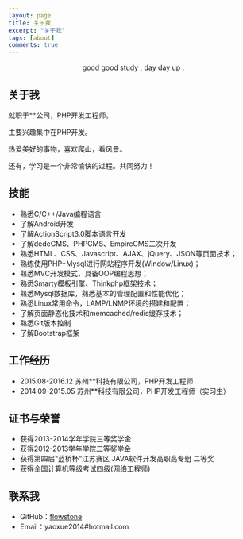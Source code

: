 ```yaml
---
layout: page
title: 关于我
excerpt: "关于我"
tags: [about]
comments: true
---
```


    
<center>good good study , day day up .</center>

## 关于我

就职于**公司，PHP开发工程师。

主要兴趣集中在PHP开发。

热爱美好的事物，喜欢爬山，看风景。


还有，学习是一个非常愉快的过程。共同努力！

## 技能

* 熟悉C/C++/Java编程语言
* 了解Android开发
* 了解ActionScript3.0脚本语言开发
* 了解dedeCMS、PHPCMS、EmpireCMS二次开发
* 熟悉HTML、CSS、Javascript、AJAX、jQuery、JSON等页面技术；
* 熟练使用PHP+Mysql进行网站程序开发(Window/Linux)；
* 熟悉MVC开发模式，具备OOP编程思想；
* 熟悉Smarty模板引擎、Thinkphp框架技术；
* 熟悉Mysql数据库，熟悉基本的管理配置和性能优化；
* 熟悉Linux常用命令，LAMP/LNMP环境的搭建和配置；
* 了解页面静态化技术和memcached/redis缓存技术；
* 熟悉Git版本控制
* 了解Bootstrap框架

## 工作经历

* 2015.08-2016.12  苏州**科技有限公司，PHP开发工程师
* 2014.09-2015.05  苏州**科技有限公司，PHP开发工程师（实习生）


## 证书与荣誉

* 获得2013-2014学年学院三等奖学金
* 获得2012-2013学年学院二等奖学金
* 获得第四届“蓝桥杯”江苏赛区 JAVA软件开发高职高专组 二等奖
* 获得全国计算机等级考试四级(网络工程师)

## 联系我

* GitHub：[flowstone](https://github.com/flowstone)
* Email：yaoxue2014#hotmail.com


